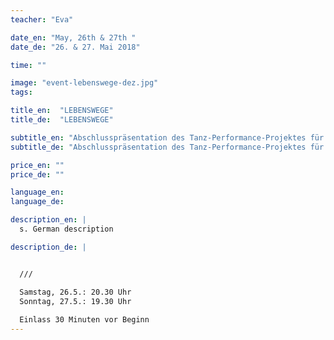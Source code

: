 ```yaml
---
teacher: "Eva"

date_en: "May, 26th & 27th "
date_de: "26. & 27. Mai 2018"

time: ""

image: "event-lebenswege-dez.jpg"
tags:

title_en:  "LEBENSWEGE"
title_de:  "LEBENSWEGE"

subtitle_en: "Abschlusspräsentation des Tanz-Performance-Projektes für Menschen von 16-96"
subtitle_de: "Abschlusspräsentation des Tanz-Performance-Projektes für Menschen von 16-96"

price_en: ""
price_de: ""

language_en:
language_de:

description_en: |
  s. German description

description_de: |


  ///  

  Samstag, 26.5.: 20.30 Uhr  
  Sonntag, 27.5.: 19.30 Uhr  
  
  Einlass 30 Minuten vor Beginn
---
```


